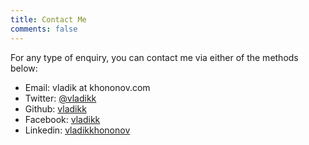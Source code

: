```yaml
---
title: Contact Me
comments: false
---
```


For any type of enquiry, you can contact me via either of the methods below:

* Email: vladik at khononov.com
* Twitter: [@vladikk](http://twitter.com/vladikk)
* Github: [vladikk](http://github.com/vladikk)
* Facebook: [vladikk](http://facebook.com/vladikk)
* Linkedin: [vladikkhononov](http://www.linkedin.com/in/vladikkhononov)